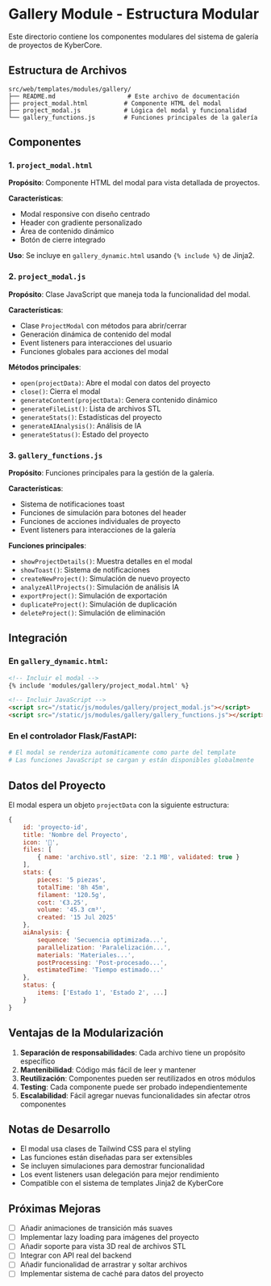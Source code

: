 # Gallery Module - Estructura Modular

Este directorio contiene los componentes modulares del sistema de galería de proyectos de KyberCore.

## Estructura de Archivos

```
src/web/templates/modules/gallery/
├── README.md                    # Este archivo de documentación
├── project_modal.html          # Componente HTML del modal
├── project_modal.js            # Lógica del modal y funcionalidad
└── gallery_functions.js        # Funciones principales de la galería
```

## Componentes

### 1. `project_modal.html`
**Propósito**: Componente HTML del modal para vista detallada de proyectos.

**Características**:
- Modal responsive con diseño centrado
- Header con gradiente personalizado
- Área de contenido dinámico
- Botón de cierre integrado

**Uso**: Se incluye en `gallery_dynamic.html` usando `{% include %}` de Jinja2.

### 2. `project_modal.js`
**Propósito**: Clase JavaScript que maneja toda la funcionalidad del modal.

**Características**:
- Clase `ProjectModal` con métodos para abrir/cerrar
- Generación dinámica de contenido del modal
- Event listeners para interacciones del usuario
- Funciones globales para acciones del modal

**Métodos principales**:
- `open(projectData)`: Abre el modal con datos del proyecto
- `close()`: Cierra el modal
- `generateContent(projectData)`: Genera contenido dinámico
- `generateFileList()`: Lista de archivos STL
- `generateStats()`: Estadísticas del proyecto
- `generateAIAnalysis()`: Análisis de IA
- `generateStatus()`: Estado del proyecto

### 3. `gallery_functions.js`
**Propósito**: Funciones principales para la gestión de la galería.

**Características**:
- Sistema de notificaciones toast
- Funciones de simulación para botones del header
- Funciones de acciones individuales de proyecto
- Event listeners para interacciones de la galería

**Funciones principales**:
- `showProjectDetails()`: Muestra detalles en el modal
- `showToast()`: Sistema de notificaciones
- `createNewProject()`: Simulación de nuevo proyecto
- `analyzeAllProjects()`: Simulación de análisis IA
- `exportProject()`: Simulación de exportación
- `duplicateProject()`: Simulación de duplicación
- `deleteProject()`: Simulación de eliminación

## Integración

### En `gallery_dynamic.html`:

```html
<!-- Incluir el modal -->
{% include 'modules/gallery/project_modal.html' %}

<!-- Incluir JavaScript -->
<script src="/static/js/modules/gallery/project_modal.js"></script>
<script src="/static/js/modules/gallery/gallery_functions.js"></script>
```

### En el controlador Flask/FastAPI:

```python
# El modal se renderiza automáticamente como parte del template
# Las funciones JavaScript se cargan y están disponibles globalmente
```

## Datos del Proyecto

El modal espera un objeto `projectData` con la siguiente estructura:

```javascript
{
    id: 'proyecto-id',
    title: 'Nombre del Proyecto',
    icon: '📁',
    files: [
        { name: 'archivo.stl', size: '2.1 MB', validated: true }
    ],
    stats: {
        pieces: '5 piezas',
        totalTime: '8h 45m',
        filament: '120.5g',
        cost: '€3.25',
        volume: '45.3 cm³',
        created: '15 Jul 2025'
    },
    aiAnalysis: {
        sequence: 'Secuencia optimizada...',
        parallelization: 'Paralelización...',
        materials: 'Materiales...',
        postProcessing: 'Post-procesado...',
        estimatedTime: 'Tiempo estimado...'
    },
    status: {
        items: ['Estado 1', 'Estado 2', ...]
    }
}
```

## Ventajas de la Modularización

1. **Separación de responsabilidades**: Cada archivo tiene un propósito específico
2. **Mantenibilidad**: Código más fácil de leer y mantener
3. **Reutilización**: Componentes pueden ser reutilizados en otros módulos
4. **Testing**: Cada componente puede ser probado independientemente
5. **Escalabilidad**: Fácil agregar nuevas funcionalidades sin afectar otros componentes

## Notas de Desarrollo

- El modal usa clases de Tailwind CSS para el styling
- Las funciones están diseñadas para ser extensibles
- Se incluyen simulaciones para demostrar funcionalidad
- Los event listeners usan delegación para mejor rendimiento
- Compatible con el sistema de templates Jinja2 de KyberCore

## Próximas Mejoras

- [ ] Añadir animaciones de transición más suaves
- [ ] Implementar lazy loading para imágenes del proyecto
- [ ] Añadir soporte para vista 3D real de archivos STL
- [ ] Integrar con API real del backend
- [ ] Añadir funcionalidad de arrastrar y soltar archivos
- [ ] Implementar sistema de caché para datos del proyecto
